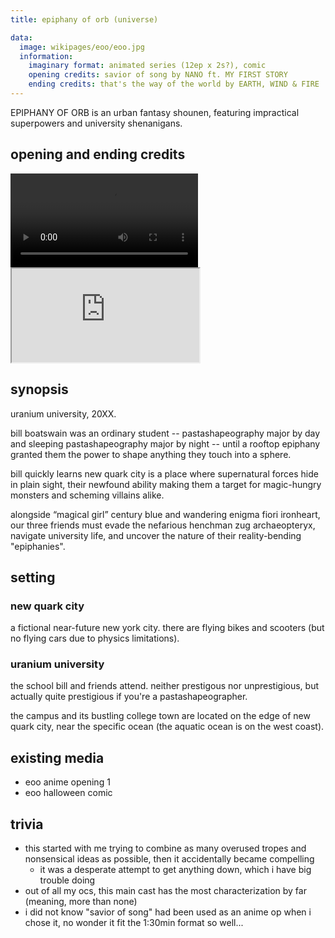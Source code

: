 ```yaml
---
title: epiphany of orb (universe)

data:
  image: wikipages/eoo/eoo.jpg
  information:
    imaginary format: animated series (12ep x 2s?), comic
    opening credits: savior of song by NANO ft. MY FIRST STORY
    ending credits: that's the way of the world by EARTH, WIND & FIRE
---
```


EPIPHANY OF ORB is an urban fantasy shounen, featuring impractical superpowers and university shenanigans.

## opening and ending credits

<video controls>
  <source src="https://va.media.tumblr.com/tumblr_r9pc62fPSM1wrmzr9_720.mp4" type="video/mp4">
  (audio player not supported)
</video>

<div class="iframecontainer">
  <iframe src="https://www.youtube.com/embed/QhW3P7_jvWY" title="that's the way of the world" allow="fullscreen"></iframe>
</div>

## synopsis

uranium university, 20XX.

bill boatswain was an ordinary student -- pastashapeography major by day and sleeping pastashapeography major by night -- until a rooftop epiphany granted them the power to shape anything they touch into a sphere.

bill quickly learns new quark city is a place where supernatural forces hide in plain sight, their newfound ability making them a target for magic-hungry monsters and scheming villains alike.

alongside “magical girl” century blue and wandering enigma fiori ironheart, our three friends must evade the nefarious henchman zug archaeopteryx, navigate university life, and uncover the nature of their reality-bending "epiphanies".

## setting

### new quark city

a fictional near-future new york city. there are flying bikes and scooters (but no flying cars due to physics limitations).

### uranium university

the school bill and friends attend. neither prestigous nor unprestigious, but actually quite prestigious if you're a pastashapeographer.

the campus and its bustling college town are located on the edge of new quark city, near the specific ocean (the aquatic ocean is on the west coast).

## existing media

- eoo anime opening 1
- eoo halloween comic

## trivia

- this started with me trying to combine as many overused tropes and nonsensical ideas as possible, then it accidentally became compelling
  - it was a desperate attempt to get anything down, which i have big trouble doing
- out of all my ocs, this main cast has the most characterization by far (meaning, more than none)
- i did not know "savior of song" had been used as an anime op when i chose it, no wonder it fit the 1:30min format so well...
